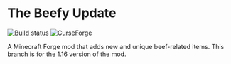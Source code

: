 # The Beefy Update

[![Build status](https://github.com/iCrazyBlaze/TheBeefyUpdate/actions/workflows/build.yml/badge.svg)](https://github.com/iCrazyBlaze/TheBeefyUpdate/actions)
[![CurseForge](http://cf.way2muchnoise.eu/full_509488_downloads.svg)](https://www.curseforge.com/minecraft/mc-mods/the-beefy-update)

A Minecraft Forge mod that adds new and unique beef-related items. This branch is for the 1.16 version of the mod.